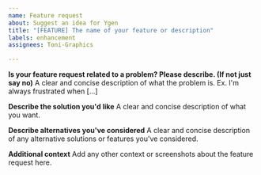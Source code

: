 ```yaml
---
name: Feature request
about: Suggest an idea for Ygen
title: "[FEATURE] The name of your feature or description"
labels: enhancement
assignees: Toni-Graphics

---
```


**Is your feature request related to a problem? Please describe. (If not just say no)**
A clear and concise description of what the problem is. Ex. I'm always frustrated when [...]

**Describe the solution you'd like**
A clear and concise description of what you want.

**Describe alternatives you've considered**
A clear and concise description of any alternative solutions or features you've considered.

**Additional context**
Add any other context or screenshots about the feature request here.
